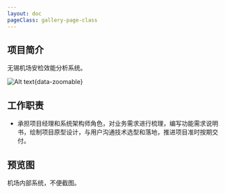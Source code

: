 ```yaml
---
layout: doc
pageClass: gallery-page-class
---
```


## 项目简介 ##

无锡机场安检效能分析系统。

![Alt text](/images/cmono-2d88890a1a7de5575e7f37686e24f3f.png){data-zoomable}

## 工作职责 ##

- 承担项目经理和系统架构师角色，对业务需求进行梳理，编写功能需求说明书，绘制项目原型设计，与用户沟通技术选型和落地，推进项目准时按期交付。

## 预览图 ##

机场内部系统，不便截图。
